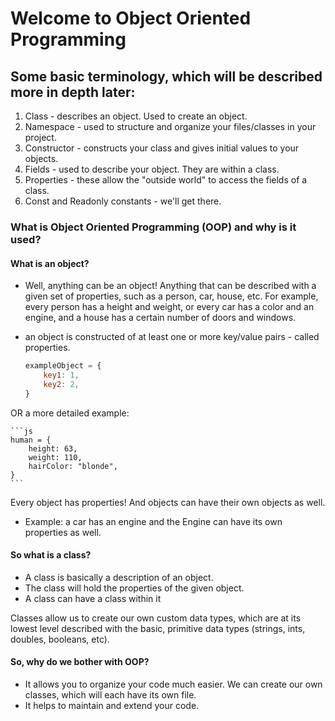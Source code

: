 # Welcome to Object Oriented Programming

## Some basic terminology, which will be described more in depth later:

1. Class - describes an object. Used to create an object.
2. Namespace - used to structure and organize your files/classes in your project.
3. Constructor - constructs your class and gives initial values to your objects.
4. Fields - used to describe your object. They are within a class.
5. Properties - these allow the "outside world" to access the fields of a class.
6. Const and Readonly constants - we'll get there.

### What is Object Oriented Programming (OOP) and why is it used?

#### What is an object?
- Well, anything can be an object! Anything that can be described with a given set of properties, such as a person, car, house, etc. For example, every person has a height and weight, or every car has a color and an engine, and a house has a certain number of doors and windows.
- an object is constructed of at least one or more key/value pairs - called properties.

    ```js
    exampleObject = {
        key1: 1,
        key2: 2,
    }
    ```

OR a more detailed example:

    ```js
    human = {
        height: 63,
        weight: 110,
        hairColor: "blonde",
    }
    ```

Every object has properties!
And objects can have their own objects as well.
- Example: a car has an engine and the Engine can have its own properties as well.

#### So what is a class?
- A class is basically a description of an object.
- The class will hold the properties of the given object.
- A class can have a class within it

Classes allow us to create our own custom data types, which are at its lowest level described with the basic, primitive data types (strings, ints, doubles, booleans, etc).

#### So, why do we bother with OOP?
- It allows you to organize your code much easier. We can create our own classes, which will each have its own file.
- It helps to maintain and extend your code.

